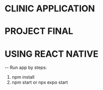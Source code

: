 # CLINIC APPLICATION 
# PROJECT FINAL 
# USING REACT NATIVE

-- Run app by steps: 
1. npm install
2. npm start or npx expo start
